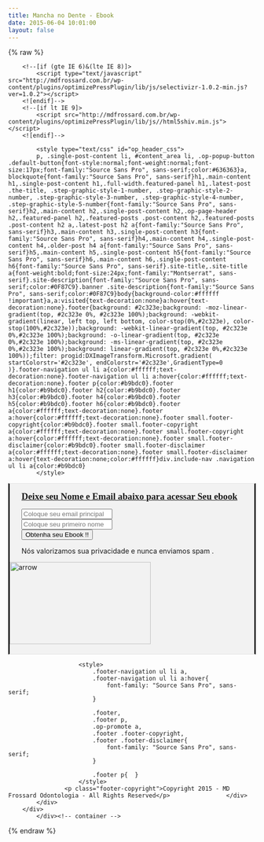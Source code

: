 ```yaml
---
title: Mancha no Dente - Ebook
date: 2015-06-04 10:01:00
layout: false
---
```

{% raw %}
<!DOCTYPE html>
<!--[if lt IE 7 ]><html class="ie ie6" lang="pt-BR" prefix="og: http://ogp.me/ns#"> <![endif]-->
<!--[if IE 7 ]><html class="ie ie7" lang="pt-BR" prefix="og: http://ogp.me/ns#"> <![endif]-->
<!--[if IE 8 ]><html class="ie ie8" lang="pt-BR" prefix="og: http://ogp.me/ns#"> <![endif]-->
<!--[if (gte IE 9)|!(IE)]><!--><html lang="pt-BR" prefix="og: http://ogp.me/ns#"> <!--<![endif]-->
<head>
<meta http-equiv="Content-Type" content="text/html; charset=UTF-8" />
<meta name="viewport" content="width=device-width, initial-scale=1, maximum-scale=1" />
<title>Mancha no Dente - Ebook - MD Frossard</title>
<meta name="robots" content="noindex,follow"/>
<meta property="og:locale" content="pt_BR" />
<meta property="og:type" content="article" />
<meta property="og:title" content="Mancha no Dente - Ebook - MD Frossard" />
<meta property="og:url" content="https://www.mdfrossard.com.br/landing-page-mancha-no-dente/" />
<meta property="og:site_name" content="MD Frossard" />
<meta property="article:publisher" content="https://www.facebook.com/MdFrossardOdontologia/" />
<meta property="og:image" content="" />
<script type='application/ld+json'>{"@context":"https://schema.org","@type":"Organization","url":"https://mdfrossard.com.br/","sameAs":["https://www.facebook.com/MdFrossardOdontologia/","https://www.instagram.com/md_frossard_odontologia/"],"@id":"https://mdfrossard.com.br/#organization","name":"MD Frossard Odontologia","logo":"https://www.mdfrossard.com.br/wp-content/uploads/2018/03/logo-MD.jpg"}</script>

<link rel='dns-prefetch' href='//www.google.com' />
<link rel='dns-prefetch' href='//fonts.googleapis.com' />
<link rel="alternate" type="application/rss+xml" title="Feed para MD Frossard" href="https://mdfrossard.com.br/feed/" />
<link rel="alternate" type="application/rss+xml" title="Feed de comentários para MD Frossard" href="https://mdfrossard.com.br/comments/feed/" />
<link rel="alternate" type="application/rss+xml" title="Feed de comentários para MD Frossard Mancha no Dente &#8211; Ebook" href="https://mdfrossard.com.br/landing-page-mancha-no-dente/feed/" />
<link rel='stylesheet' id='wp-block-library-css'  href='http://mdfrossard.com.br/wp-includes/css/dist/block-library/style.min.css?ver=5.0.3' type='text/css' media='all' />
<link rel='stylesheet' id='contact-form-7-css'  href='http://mdfrossard.com.br/wp-content/plugins/contact-form-7/includes/css/styles.css?ver=5.1' type='text/css' media='all' />
<link rel='stylesheet' id='tp-opensans-css'  href='http://fonts.googleapis.com/css?family=Open+Sans%3A400%2C600%2C700&#038;ver=5.0.3' type='text/css' media='all' />
<link rel='stylesheet' id='tp-lato-css'  href='http://fonts.googleapis.com/css?family=Lato%3A300%2C400%2C700&#038;ver=5.0.3' type='text/css' media='all' />
<link rel='stylesheet' id='tp-raleway-css'  href='http://fonts.googleapis.com/css?family=Raleway%3A500%2C600%2C400&#038;ver=5.0.3' type='text/css' media='all' />
<link rel='stylesheet' id='optimizepress-page-style-css'  href='http://mdfrossard.com.br/wp-content/plugins/optimizePressPlugin/pages/marketing/1/style.min.css?ver=2.5.4.2' type='text/css' media='all' />
<link rel='stylesheet' id='optimizepress-default-css'  href='http://mdfrossard.com.br/wp-content/plugins/optimizePressPlugin/lib/assets/default.min.css?ver=2.5.4.2' type='text/css' media='all' />
<script type='text/javascript' src='http://mdfrossard.com.br/wp-includes/js/jquery/jquery.js?ver=1.12.4'></script>
<script type='text/javascript' src='http://mdfrossard.com.br/wp-includes/js/jquery/jquery-migrate.min.js?ver=1.4.1'></script>
<script type='text/javascript'>
/* <![CDATA[ */
var OptimizePress = {"ajaxurl":"https:\/\/mdfrossard.com.br\/wp-admin\/admin-ajax.php","SN":"optimizepress","version":"2.5.4.2","script_debug":".min","localStorageEnabled":"","wp_admin_page":"","op_live_editor":"1","op_page_builder":"1","op_create_new_page":"","imgurl":"http:\/\/mdfrossard.com.br\/wp-content\/plugins\/optimizePressPlugin\/lib\/images\/","OP_URL":"http:\/\/mdfrossard.com.br\/wp-content\/plugins\/optimizePressPlugin\/","OP_JS":"http:\/\/mdfrossard.com.br\/wp-content\/plugins\/optimizePressPlugin\/lib\/js\/","OP_PAGE_BUILDER_URL":"","include_url":"http:\/\/mdfrossard.com.br\/wp-includes\/","op_autosave_interval":"300","op_autosave_enabled":"N","paths":{"url":"http:\/\/mdfrossard.com.br\/wp-content\/plugins\/optimizePressPlugin\/","img":"http:\/\/mdfrossard.com.br\/wp-content\/plugins\/optimizePressPlugin\/lib\/images\/","js":"http:\/\/mdfrossard.com.br\/wp-content\/plugins\/optimizePressPlugin\/lib\/js\/","css":"http:\/\/mdfrossard.com.br\/wp-content\/plugins\/optimizePressPlugin\/lib\/css\/"},"social":{"twitter":"optimizepress","facebook":"optimizepress","googleplus":"111273444733787349971"},"flowplayerHTML5":"http:\/\/mdfrossard.com.br\/wp-content\/plugins\/optimizePressPlugin\/lib\/modules\/blog\/video\/flowplayer\/flowplayer.swf","flowplayerKey":"","flowplayerLogo":"","mediaelementplayer":"http:\/\/mdfrossard.com.br\/wp-content\/plugins\/optimizePressPlugin\/lib\/modules\/blog\/video\/mediaelement\/","pb_unload_alert":"This page is asking you to confirm that you want to leave - data you have entered may not be saved.","pb_save_alert":"Please make sure you are happy with all of your options as some options will not be able to be changed for this page later.","optimizemember":{"enabled":false,"version":"0"}};
/* ]]> */
</script>
<script type='text/javascript' src='http://mdfrossard.com.br/wp-content/plugins/optimizePressPlugin/lib/js/op-jquery-base-all.min.js?ver=2.5.4.2'></script>


        <!--[if (gte IE 6)&(lte IE 8)]>
            <script type="text/javascript" src="http://mdfrossard.com.br/wp-content/plugins/optimizePressPlugin/lib/js/selectivizr-1.0.2-min.js?ver=1.0.2"></script>
        <![endif]-->
        <!--[if lt IE 9]>
            <script src="http://mdfrossard.com.br/wp-content/plugins/optimizePressPlugin/lib/js//html5shiv.min.js"></script>
        <![endif]-->
    
            <style type="text/css" id="op_header_css">
            p, .single-post-content li, #content_area li, .op-popup-button .default-button{font-style:normal;font-weight:normal;font-size:17px;font-family:"Source Sans Pro", sans-serif;color:#636363}a, blockquote{font-family:"Source Sans Pro", sans-serif}h1,.main-content h1,.single-post-content h1,.full-width.featured-panel h1,.latest-post .the-title, .step-graphic-style-1-number, .step-graphic-style-2-number, .step-graphic-style-3-number, .step-graphic-style-4-number, .step-graphic-style-5-number{font-family:"Source Sans Pro", sans-serif}h2,.main-content h2,.single-post-content h2,.op-page-header h2,.featured-panel h2,.featured-posts .post-content h2,.featured-posts .post-content h2 a,.latest-post h2 a{font-family:"Source Sans Pro", sans-serif}h3,.main-content h3,.single-post-content h3{font-family:"Source Sans Pro", sans-serif}h4,.main-content h4,.single-post-content h4,.older-post h4 a{font-family:"Source Sans Pro", sans-serif}h5,.main-content h5,.single-post-content h5{font-family:"Source Sans Pro", sans-serif}h6,.main-content h6,.single-post-content h6{font-family:"Source Sans Pro", sans-serif}.site-title,.site-title a{font-weight:bold;font-size:24px;font-family:"Montserrat", sans-serif}.site-description{font-family:"Source Sans Pro", sans-serif;color:#0F87C9}.banner .site-description{font-family:"Source Sans Pro", sans-serif;color:#0F87C9}body{background-color:#ffffff !important}a,a:visited{text-decoration:none}a:hover{text-decoration:none}.footer{background: #2c323e;background: -moz-linear-gradient(top, #2c323e 0%, #2c323e 100%);background: -webkit-gradient(linear, left top, left bottom, color-stop(0%,#2c323e), color-stop(100%,#2c323e));background: -webkit-linear-gradient(top, #2c323e 0%,#2c323e 100%);background: -o-linear-gradient(top, #2c323e 0%,#2c323e 100%);background: -ms-linear-gradient(top, #2c323e 0%,#2c323e 100%);background: linear-gradient(top, #2c323e 0%,#2c323e 100%));filter: progid:DXImageTransform.Microsoft.gradient( startColorstr='#2c323e', endColorstr='#2c323e',GradientType=0 )}.footer-navigation ul li a{color:#ffffff;text-decoration:none}.footer-navigation ul li a:hover{color:#ffffff;text-decoration:none}.footer p{color:#b9bdc0}.footer h1{color:#b9bdc0}.footer h2{color:#b9bdc0}.footer h3{color:#b9bdc0}.footer h4{color:#b9bdc0}.footer h5{color:#b9bdc0}.footer h6{color:#b9bdc0}.footer a{color:#ffffff;text-decoration:none}.footer a:hover{color:#ffffff;text-decoration:none}.footer small.footer-copyright{color:#b9bdc0}.footer small.footer-copyright a{color:#ffffff;text-decoration:none}.footer small.footer-copyright a:hover{color:#ffffff;text-decoration:none}.footer small.footer-disclaimer{color:#b9bdc0}.footer small.footer-disclaimer a{color:#ffffff;text-decoration:none}.footer small.footer-disclaimer a:hover{text-decoration:none;color:#ffffff}div.include-nav .navigation ul li a{color:#b9bdc0}
            </style>
            
<link href="http://fonts.googleapis.com/css?family=Source Sans Pro:300,r,i,b,bi|Montserrat:r" rel="stylesheet" type="text/css" /></head>
<body class="page-template-default page page-id-1574 op-live-editor-page op-plugin et_bloom">
    <div class="container main-content">
        <div id="content_area" class="">
                    <div style='background:#f2f2f2;padding-bottom:20px;border-top-width:1px;border-bottom-width:1px;border-style:solid;border-top-color:#e3e3e3;border-bottom-color:#e3e3e3;'  class="row two-columns cf ui-sortable section" id="le_body_row_1" data-style="eyJiYWNrZ3JvdW5kQ29sb3JTdGFydCI6IiNmMmYyZjIiLCJwYWRkaW5nQm90dG9tIjoiMjAiLCJib3JkZXJXaWR0aCI6IjEiLCJib3JkZXJDb2xvciI6IiNlM2UzZTMifQ==">
                        <div class="fixed-width"><div class="one-half column cols" id="le_body_row_1_col_1"><div class="element-container cf" data-style="" id="le_body_row_1_col_1_el_1"><div class="element"> 
                <div class="image-caption" style='width:840px;margin-top:0px;margin-bottom:px;margin-right:auto;margin-left:auto;'><img alt="" src="http://www.mdfrossard.com.br/wp-content/uploads/2015/06/Baixe-ebook.png"  border="0" /></div>
             </div></div></div><div class="one-half column cols" id="le_body_row_1_col_2"><div class="element-container cf" data-style="" id="le_body_row_1_col_2_el_1"><div class="element"> 
<div id="5c3cb710e3bd0" class="optin-box optin-box-11" style=" width: 450px; margin-top: 15px;margin-right: auto;margin-left: auto;">
	<p class="description"><span style="font-family: 'book antiqua', palatino, serif;"><span style="text-decoration: underline;"><span style="font-size: 14pt;"><strong>Deixe</strong></span></span><span style="text-decoration: underline;"><span style="font-size: 14pt;"><strong> seu Nome e Email abaixo para acessar Seu ebook </strong></span></span></span></p>
<form action="//mdfrossard.us7.list-manage.com/subscribe/post?u=b69d3e1d6bf4b4ea07153ab27&id=5f07a5aaeb" method="post" id="mc-embedded-subscribe-form" class="cf op-optin-validation"><div style="display:none"><input type="hidden" name="group[10033]" value="1" /><input type="hidden" name="b_b69d3e1d6bf4b4ea07153ab27_5f07a5aaeb" value="" /><input type="hidden" name="subscribe" value="Subscribe" /><input type="hidden" name="redirect_url" value="//mdfrossard.us7.list-manage.com/subscribe/post?u=b69d3e1d6bf4b4ea07153ab27&id=5f07a5aaeb" /><input type="hidden" name="email_field" value="EMAIL" /></div><div class="text-box email"><input type="email" required="required" name="EMAIL" placeholder="Coloque seu email principal" value="" /></div><div class="text-box name"><input type="text" required="required" name="NOME" placeholder="Coloque seu primeiro nome" value="" /></div><input type="hidden" id="op_optin_nonce" name="op_optin_nonce" value="2d745b0c9f" /><input type="hidden" name="_wp_http_referer" value="/landing-page-mancha-no-dente/" /><button type="submit" class="default-button"><span>Obtenha seu Ebook !!</span></button>	</form>
	<p class="privacy">Nós valorizamos sua privacidade e nunca enviamos spam .</p></div> </div></div><div class="element-container cf" data-style="" id="le_body_row_1_col_2_el_2"><div class="element"> <div class="arrow-center"><img width="287" height="167" src="https://mdfrossard.com.br/wp-content/plugins/optimizePressPlugin/lib/assets/images/arrows/arrow-blue-2.png" class="arrows" alt="arrow" /></div> </div></div></div></div></div></div>        <div class="full-width footer small-footer-text">
            <div id="footer_area" class=""></div>            <div class="row">
                <div class="fixed-width">
                
                        <style>
                            .footer-navigation ul li a,
                            .footer-navigation ul li a:hover{
                                font-family: "Source Sans Pro", sans-serif;
                            }

                            .footer,
                            .footer p,
                            .op-promote a,
                            .footer .footer-copyright,
                            .footer .footer-disclaimer{
                                font-family: "Source Sans Pro", sans-serif;
                            }

                            .footer p{  }
                        </style>
                    <p class="footer-copyright">Copyright 2015 - MD Frossard Odontologia - All Rights Reserved</p>                </div>
            </div>
        </div>
            </div><!-- container -->

<link href="http://fonts.googleapis.com/css?family=Source Sans Pro:300,r,i,b,bi" rel="stylesheet" type="text/css" />	<div style="display:none">
	</div>
<link rel='stylesheet' id='et-gf-open-sans-css'  href='http://fonts.googleapis.com/css?family=Open+Sans:400,700' type='text/css' media='all' />
<script type='text/javascript'>
/* <![CDATA[ */
var OPValidation = {"labels":{"email":"Please enter valid email address","text":"Please fill all fields"},"ajaxUrl":"https:\/\/mdfrossard.com.br\/wp-admin\/admin-ajax.php","nonce":"0e431b3c8d"};
/* ]]> */
</script>
<script type='text/javascript' src='http://mdfrossard.com.br/wp-content/plugins/optimizePressPlugin/lib/js/validation.min.js?ver=2.5.4.2'></script>
<script type='text/javascript' src='http://mdfrossard.com.br/wp-content/plugins/optimizePressPlugin/lib/js/op-front-all.min.js?ver=2.5.4.2'></script>
<script type='text/javascript' src='http://mdfrossard.com.br/wp-content/plugins/optimizePressPlugin/lib/js/menus.min.js?ver=2.5.4.2'></script>
</body>
</html>
{% endraw %}